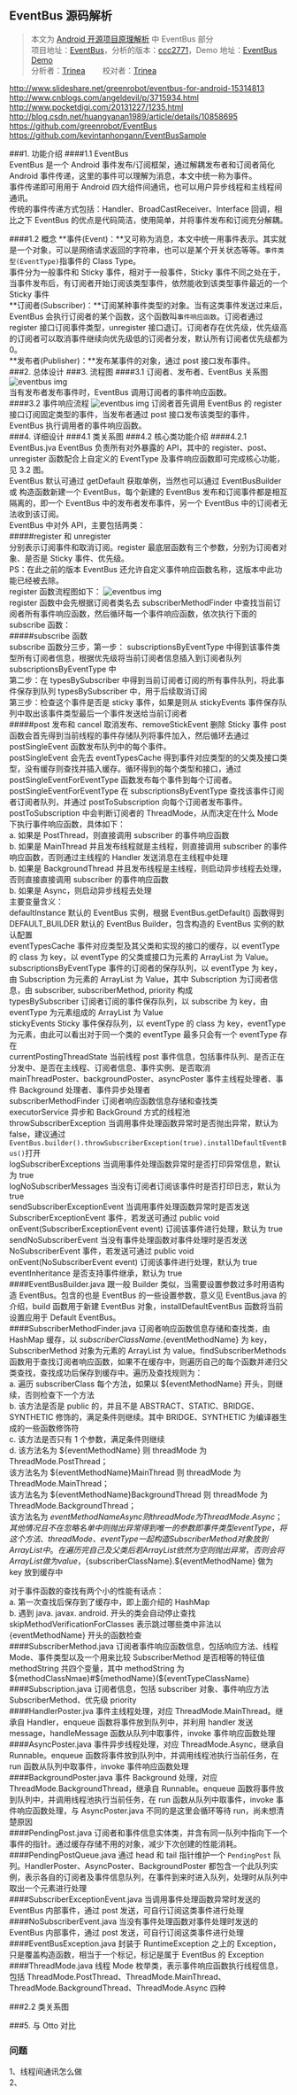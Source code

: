 EventBus 源码解析
----------------
> 本文为 [Android 开源项目原理解析](https://github.com/android-cn/android-open-project-analysis) 中 EventBus 部分  
> 项目地址：[EventBus](https://github.com/greenrobot/EventBus)，分析的版本：[ccc2771](https://github.com/greenrobot/EventBus/commit/ccc2771199f958a34bd4ea6c90d0a8c671c2e70a "Commit id is ccc2771199f958a34bd4ea6c90d0a8c671c2e70a")，Demo 地址：[EventBus Demo](https://github.com/android-cn/android-open-project-demo/tree/master/eventbus-demo)    
> 分析者：[Trinea](https://github.com/trinea)&nbsp;&nbsp;&nbsp;&nbsp;&nbsp;&nbsp;&nbsp;&nbsp;校对者：[Trinea](https://github.com/trinea)  


http://www.slideshare.net/greenrobot/eventbus-for-android-15314813
http://www.cnblogs.com/angeldevil/p/3715934.html  
http://www.pocketdigi.com/20131227/1235.html  
http://blog.csdn.net/huangyanan1989/article/details/10858695  
https://github.com/greenrobot/EventBus  
https://github.com/kevintanhongann/EventBusSample  

###1. 功能介绍
####1.1 EventBus  
EventBus 是一个 Android 事件发布/订阅框架，通过解耦发布者和订阅者简化 Android 事件传递，这里的事件可以理解为消息，本文中统一称为事件。  
事件传递即可用用于 Android 四大组件间通讯，也可以用户异步线程和主线程间通讯。    
传统的事件传递方式包括：Handler、BroadCastReceiver、Interface 回调，相比之下 EventBus 的优点是代码简洁，使用简单，并将事件发布和订阅充分解耦。  

####1.2 概念
**事件(Event)：**又可称为消息，本文中统一用事件表示。其实就是一个对象，可以是网络请求返回的字符串，也可以是某个开关状态等等。`事件类型(EventType)`指事件的 Class Type。  
事件分为一般事件和 Sticky 事件，相对于一般事件，Sticky 事件不同之处在于，当事件发布后，有订阅者开始订阅该类型事件，依然能收到该类型事件最近的一个 Sticky 事件  
**订阅者(Subscriber)：**订阅某种事件类型的对象。当有这类事件发送过来后，EventBus 会执行订阅者的某个函数，这个函数叫`事件响应函数`。订阅者通过 register 接口订阅事件类型，unregister 接口退订。订阅者存在优先级，优先级高的订阅者可以取消事件继续向优先级低的订阅者分发，默认所有订阅者优先级都为 0。    
**发布者(Publisher)：**发布某事件的对象，通过 post 接口发布事件。  
###2. 总体设计
###3. 流程图
####3.1 订阅者、发布者、EventBus 关系图
![eventbus img](uml/flow-chart1.png)  
当有发布者发布事件时，EventBus 调用订阅者的事件响应函数。  
####3.2 事件响应流程
![eventbus img](uml/flow-chart2.png)
订阅者首先调用 EventBus 的 register 接口订阅固定类型的事件，当发布者通过 post 接口发布该类型的事件，EventBus 执行调用者的事件响应函数。  
###4. 详细设计
###4.1 类关系图
###4.2 核心类功能介绍
####4.2.1 EventBus.jva 
EventBus 负责所有对外暴露的 API，其中的 register、post、unregister 函数配合上自定义的 EventType 及事件响应函数即可完成核心功能，见 3.2 图。  
EventBus 默认可通过 getDefault 获取单例，当然也可以通过 EventBusBuilder 或 构造函数新建一个 EventBus，每个新建的 EventBus 发布和订阅事件都是相互隔离的，即一个 EventBus 中的发布者发布事件，另一个 EventBus 中的订阅者无法收到该订阅。  
EventBus 中对外 API，主要包括两类：  
#####register 和 unregister  
分别表示订阅事件和取消订阅。register 最底层函数有三个参数，分别为订阅者对象、是否是 Sticky 事件、优先级。  
PS：在此之前的版本 EventBus 还允许自定义事件响应函数名称，这版本中此功能已经被去除。  
register 函数流程图如下：
![eventbus img](uml/register-flow-chart.png)  
register 函数中会先根据订阅者类名去 subscriberMethodFinder 中查找当前订阅者所有事件响应函数，然后循环每一个事件响应函数，依次执行下面的 subscribe 函数：  
#####subscribe 函数  
subscribe 函数分三步，第一步： subscriptionsByEventType 中得到该事件类型所有订阅者信息，根据优先级将当前订阅者信息插入到订阅者队列 subscriptionsByEventType 中  
第二步：在 typesBySubscriber 中得到当前订阅者订阅的所有事件队列，将此事件保存到队列 typesBySubscriber 中，用于后续取消订阅  
第三步：检查这个事件是否是 sticky 事件，如果是则从 stickyEvents 事件保存队列中取出该事件类型最后一个事件发送给当前订阅者  
#####post 发布和 cancel 取消发布、removeStickEvent 删除 Sticky 事件
post 函数会首先得到当前线程的事件存储队列将事件加入，然后循环去通过 postSingleEvent 函数发布队列中的每个事件。  
postSingleEvent 会先去 eventTypesCache 得到事件对应类型的的父类及接口类型，没有缓存则查找并插入缓存。循环得到的每个类型和接口，通过 postSingleEventForEventType 函数发布每个事件到每个订阅者。  
postSingleEventForEventType 在 subscriptionsByEventType 查找该事件订阅者订阅者队列，并通过 postToSubscription 向每个订阅者发布事件。  
postToSubscription 中会判断订阅者的 ThreadMode，从而决定在什么 Mode 下执行事件响应函数，具体如下：  
a. 如果是 PostThread，则直接调用 subscriber 的事件响应函数  
b. 如果是 MainThread 并且发布线程就是主线程，则直接调用 subscriber 的事件响应函数，否则通过主线程的 Handler 发送消息在主线程中处理  
b. 如果是 BackgroundThread 并且发布线程是主线程，则启动异步线程去处理，否则直接直接调用 subscriber 的事件响应函数  
b. 如果是 Async，则启动异步线程去处理  
主要变量含义：  
defaultInstance 默认的 EventBus 实例，根据 EventBus.getDefault() 函数得到  
DEFAULT_BUILDER 默认的 EventBus Builder，包含构造的 EventBus 实例的默认配置  
eventTypesCache 事件对应类型及其父类和实现的接口的缓存，以 eventType 的 class 为 key，以 eventType 的父类或接口为元素的 ArrayList 为 Value。 
subscriptionsByEventType 事件的订阅者的保存队列，以 eventType 为 key，由 Subscription 为元素的 ArrayList 为 Value，其中 Subscription 为订阅者信息，由 subscriber, subscriberMethod, priority 构成  
typesBySubscriber 订阅者订阅的事件保存队列，以 subscribe 为 key，由 eventType 为元素组成的 ArrayList 为 Value  
stickyEvents Sticky 事件保存队列，以 eventType 的 class 为 key，eventType 为元素，由此可以看出对于同一个类的 eventType 最多只会有一个 eventType 存在  
currentPostingThreadState 当前线程 post 事件信息，包括事件队列、是否正在分发中、是否在主线程、订阅者信息、事件实例、是否取消  
mainThreadPoster、backgroundPoster、asyncPoster  事件主线程处理者、事件 Background 处理者、事件异步处理者  
subscriberMethodFinder 订阅者响应函数信息存储和查找类  
executorService 异步和 BackGround 方式的线程池  
throwSubscriberException 当调用事件处理函数异常时是否抛出异常，默认为 false，建议通过`EventBus.builder().throwSubscriberException(true).installDefaultEventBus()`打开   
logSubscriberExceptions 当调用事件处理函数异常时是否打印异常信息，默认为 true   
logNoSubscriberMessages 当没有订阅者订阅该事件时是否打印日志，默认为 true  
sendSubscriberExceptionEvent 当调用事件处理函数异常时是否发送 SubscriberExceptionEvent 事件，若发送可通过 public void onEvent(SubscriberExceptionEvent event) 订阅该事件进行处理，默认为 true  
sendNoSubscriberEvent 当没有事件处理函数对事件处理时是否发送 NoSubscriberEvent 事件，若发送可通过 public void onEvent(NoSubscriberEvent event) 订阅该事件进行处理，默认为 true  
eventInheritance 是否支持事件继承，默认为 true  
####EventBusBuilder.java
跟一般 Builder 类似，当需要设置参数过多时用语构造 EventBus。包含的也是 EventBus 的一些设置参数，意义见 EventBus.java 的介绍，build 函数用于新建 EventBus 对象，installDefaultEventBus 函数将当前设置应用于 Default EventBus。  
####SubscriberMethodFinder.java
订阅者响应函数信息存储和查找类，由 HashMap 缓存，以 ${subscriberClassName}.${eventMethodName} 为 key，SubscriberMethod 对象为元素的 ArrayList 为 value。findSubscriberMethods 函数用于查找订阅者响应函数，如果不在缓存中，则遍历自己的每个函数并递归父类查找，查找成功后保存到缓存中。遍历及查找规则为：  
a. 遍历 subscriberClass 每个方法，如果以 ${eventMethodName} 开头，则继续，否则检查下一个方法  
b. 该方法是否是 public 的，并且不是 ABSTRACT、STATIC、BRIDGE、SYNTHETIC 修饰的，满足条件则继续。其中 BRIDGE、SYNTHETIC 为编译器生成的一些函数修饰符  
c. 该方法是否只有 1 个参数，满足条件则继续  
d. 该方法名为 ${eventMethodName} 则 threadMode 为 ThreadMode.PostThread；  
该方法名为 ${eventMethodName}MainThread 则 threadMode 为 ThreadMode.MainThread；  
该方法名为 ${eventMethodName}BackgroundThread 则 threadMode 为 ThreadMode.BackgroundThread；  
该方法名为 ${eventMethodName}Async 则 threadMode 为 ThreadMode.Async；其他情况且不在忽略名单中则抛出异常  
得到唯一的参数即事件类型 eventType，将这个方法、threadMode、eventType 一起构造 SubscriberMethod 对象放到 ArrayList 中。  
在遍历完自己及父类后若 ArrayList 依然为空则抛出异常，否则会将 ArrayList 做为 value，${subscriberClassName}.${eventMethodName} 做为 key 放到缓存中  

对于事件函数的查找有两个小的性能有话点：  
a. 第一次查找后保存到了缓存中，即上面介绍的 HashMap  
b. 遇到 java. javax. android. 开头的类会自动停止查找  
skipMethodVerificationForClasses 表示跳过哪些类中非法以 {eventMethodName} 开头的函数检查  
####SubscriberMethod.java
订阅者事件响应函数信息，包括响应方法、线程 Mode、事件类型以及一个用来比较 SubscriberMethod 是否相等的特征值 methodString 共四个变量，其中 methodString 为 ${methodClassNmae}#${methodName}(${eventTypeClassName}
####Subscription.java
订阅者信息，包括 subscriber 对象、事件响应方法 SubscriberMethod、优先级 priority  
####HandlerPoster.jva
事件主线程处理，对应 ThreadMode.MainThread。继承自 Handler，enqueue 函数将事件放到队列中，并利用 handler 发送 message，handleMessage 函数从队列中取事件，invoke 事件响应函数处理  
####AsyncPoster.java
事件异步线程处理，对应 ThreadMode.Async，继承自 Runnable。enqueue 函数将事件放到队列中，并调用线程池执行当前任务，在 run  函数从队列中取事件，invoke 事件响应函数处理  
####BackgroundPoster.java
事件 Background 处理，对应 ThreadMode.BackgroundThread，继承自 Runnable。enqueue 函数将事件放到队列中，并调用线程池执行当前任务，在 run  函数从队列中取事件，invoke 事件响应函数处理，与 AsyncPoster.java 不同的是这里会循环等待 run，尚未想清楚原因  
####PendingPost.java
订阅者和事件信息实体类，并含有同一队列中指向下一个事件的指针。通过缓存存储不用的对象，减少下次创建的性能消耗。  
####PendingPostQueue.java
通过 head 和 tail 指针维护一个 `PendingPost` 队列。HandlerPoster、AsyncPoster、BackgroundPoster 都包含一个此队列实例，表示各自的订阅者及事件信息队列，在事件到来时进入队列，处理时从队列中取出一个元素进行处理   
####SubscriberExceptionEvent.java
当调用事件处理函数异常时发送的 EventBus 内部事件，通过 post 发送，可自行订阅这类事件进行处理  
####NoSubscriberEvent.java
当没有事件处理函数对事件处理时发送的 EventBus 内部事件，通过 post 发送，可自行订阅这类事件进行处理  
####EventBusException.java
封装于 RuntimeException 之上的 Exception，只是覆盖构造函数，相当于一个标记，标记是属于 EventBus 的 Exception 
####ThreadMode.java
线程 Mode 枚举类，表示事件响应函数执行线程信息，包括 ThreadMode.PostThread、ThreadMode.MainThread、ThreadMode.BackgroundThread、ThreadMode.Async 四种  
   
###2.2 类关系图

###5. 与 Otto 对比

### 问题
1、线程间通讯怎么做  
2、